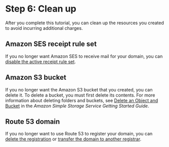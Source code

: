 # Step 6: Clean up<a name="receiving-email-getting-started-clean"></a>

After you complete this tutorial, you can clean up the resources you created to avoid incurring additional charges\.

## Amazon SES receipt rule set<a name="receiving-email-getting-started-clean-ses"></a>

If you no longer want Amazon SES to receive mail for your domain, you can [disable the active receipt rule set](receiving-email-managing-receipt-rule-sets.md#receiving-email-managing-receipt-rule-sets-enable-disable)\.

## Amazon S3 bucket<a name="receiving-email-getting-started-clean-s3"></a>

If you no longer want the Amazon S3 bucket that you created, you can delete it\. To delete a bucket, you must first delete its contents\. For more information about deleting folders and buckets, see [Delete an Object and Bucket](https://docs.aws.amazon.com/AmazonS3/latest/gsg/DeletingAnObjectandBucket.html) in the *Amazon Simple Storage Service Getting Started Guide*\.

## Route 53 domain<a name="receiving-email-getting-started-clean-r53"></a>

If you no longer want to use Route 53 to register your domain, you can [delete the registration](https://docs.aws.amazon.com/Route53/latest/DeveloperGuide/domain-delete.html) or [transfer the domain to another registrar](https://docs.aws.amazon.com/Route53/latest/DeveloperGuide/domain-transfer-from-route-53.html)\.
